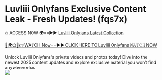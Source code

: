 # Luvliii Onlyfans Exclusive Content Leak - Fresh Updates! (fqs7x)

🔥 ACCESS NOW 🌍==►► <a href="https://tinyurl.com/kvy9nzfs" rel="nofollow">Luvliii Onlyfans Latest Collection</a>
<br><br>
[🔴🌍📺📱👉WA𝚃CH Now==►► CLICK HERE TO Luvliii Onlyfans 𝚆𝙰𝚃𝙲𝙷 NOW](https://tinyurl.com/kvy9nzfs)
<br><br>
Unlock Luvliii Onlyfans's private videos and photos today! Dive into the newest 2025 content updates and explore exclusive material you won’t find anywhere else.
<br>
<a href="https://tinyurl.com/kvy9nzfs" rel="nofollow" data-target="animated-image.originalLink"><img src="https://camo.githubusercontent.com/8a4f000d20f83aca3bf7ec5f350d767afa0574a8a352519fd8cfa583a6f93a33/68747470733a2f2f692e696d6775722e636f6d2f644a486b345a712e676966" data-canonical-src="https://i.imgur.com/dJHk4Zq.gif" style="max-width: 100%; display: inline-block;" data-target="animated-image.originalImage"></a>
<br>
